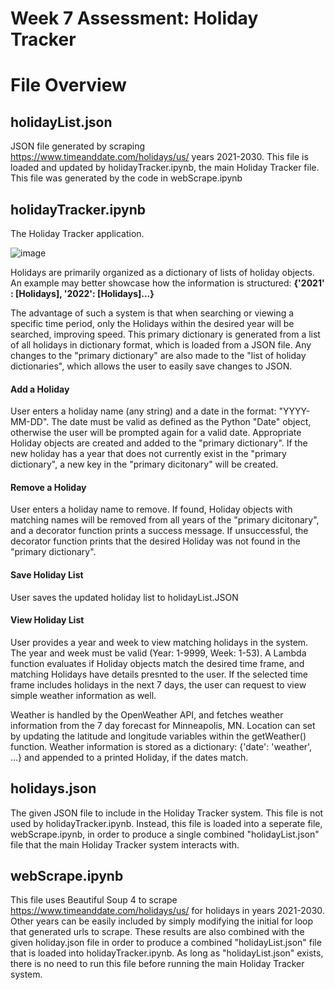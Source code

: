 # Week 7 Assessment: Holiday Tracker 

# File Overview
## holidayList.json
JSON file generated by scraping https://www.timeanddate.com/holidays/us/ years 2021-2030. This file is loaded and updated by holidayTracker.ipynb, the main Holiday Tracker file. This file was generated by the code in webScrape.ipynb
## holidayTracker.ipynb
The Holiday Tracker application. 

![image](https://user-images.githubusercontent.com/7051893/135736644-cabff008-a5bf-4e3e-bed9-f0c46bf9c92d.png)

Holidays are primarily organized as a dictionary of lists of holiday objects. An example may better showcase how the information is structured: **{'2021' : [Holidays], '2022': [Holidays]...}**

The advantage of such a system is that when searching or viewing a specific time period, only the Holidays within the desired year will be searched, improving speed. This primary dictionary is generated from a list of all holidays in dictionary format, which is loaded from a JSON file. Any changes to the "primary dictionary" are also made to the "list of holiday dictionaries", which allows the user to easily save changes to JSON.

#### Add a Holiday
User enters a holiday name (any string) and a date in the format: "YYYY-MM-DD". The date must be valid as defined as the Python "Date" object, otherwise the user will be prompted again for a valid date. Appropriate Holiday objects are created and added to the "primary dictionary". If the new holiday has a year that does not currently exist in the "primary dictionary", a new key in the "primary dicitonary" will be created.

#### Remove a Holiday
User enters a holiday name to remove. If found, Holiday objects with matching names will be removed from all years of the "primary dicitonary", and a decorator function prints a success message. If unsuccessful, the decorator function prints that the desired Holiday was not found in the "primary dictionary". 

#### Save Holiday List
User saves the updated holiday list to holidayList.JSON

#### View Holiday List
User provides a year and week to view matching holidays in the system. The year and week must be valid (Year: 1-9999, Week: 1-53). A Lambda function evaluates if Holiday objects match the desired time frame, and matching Holidays have details presnted to the user. If the selected time frame includes holidays in the next 7 days, the user can request to view simple weather information as well. 

Weather is handled by the OpenWeather API, and fetches weather information from the 7 day forecast for Minneapolis, MN. Location can set by updating the latitude and longitude variables within the getWeather() function. Weather information is stored as a dictionary: {'date': 'weather', ...} and appended to a printed Holiday, if the dates match.

## holidays.json
The given JSON file to include in the Holiday Tracker system. This file is not used by holidayTracker.ipynb. Instead, this file is loaded into a seperate file, webScrape.ipynb, in order to produce a single combined "holidayList.json" file that the main Holiday Tracker system interacts with. 

## webScrape.ipynb
This file uses Beautiful Soup 4 to scrape https://www.timeanddate.com/holidays/us/ for holidays in years 2021-2030. Other years can be easily included by simply modifying the initial for loop that generated urls to scrape. These results are also combined with the given holiday.json file in order to produce a combined "holidayList.json" file that is loaded into holidayTracker.ipynb. As long as "holidayList.json" exists, there is no need to run this file before running the main Holiday Tracker system.
